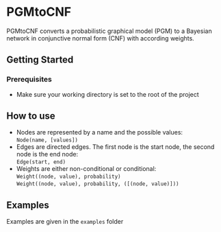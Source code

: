# PGMtoCNF

PGMtoCNF converts a probabilistic graphical model (PGM) to a Bayesian network in conjunctive normal form (CNF) with according weights.

## Getting Started

### Prerequisites

- Make sure your working directory is set to the root of the project

## How to use
- Nodes are represented by a name and the possible values:  
  ```Node(name, [values])```
- Edges are directed edges. The first node is the start node, the second node is the end node:  
```Edge(start, end)```
- Weights are either non-conditional or conditional:  
```Weight((node, value), probability)```  
```Weight((node, value), probability, ([(node, value)]))```

## Examples
Examples are given in the ```examples``` folder
